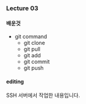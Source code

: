 ### Lecture 03

#### 배운것

* git command
  * git clone
  * git pull
  * git add
  * git commit
  * git push

#### editing

SSH 서버에서 작업한 내용입니다. 
